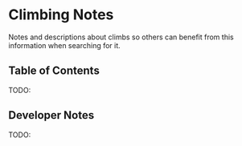 # Climbing Notes

Notes and descriptions about climbs so others can benefit from this information when searching for it.

## Table of Contents

TODO:

## Developer Notes

TODO:

